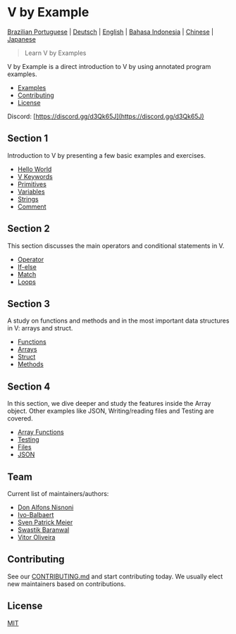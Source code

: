 # V by Example

[Brazilian Portuguese](/pt-br/README.md) | [Deutsch](/de/README.md) | [English](README.md) | [Bahasa Indonesia](/id/README.md) | [Chinese](cn/examples/README.md) | [Japanese](ja/README.md)
> Learn V by Examples

V by Example is a direct introduction to V by using annotated program examples.

- [Examples](#examples)
- [Contributing](#contributing)
- [License](#license)

Discord: [https://discord.gg/d3Qk65J](https://discord.gg/d3Qk65J)

## Section 1

Introduction to V by presenting a few basic examples and exercises.

- [Hello World](en/examples/section_1/hello_world.md)
- [V Keywords](en/examples/section_1/keywords.md)
- [Primitives](en/examples/section_1/primitives.md)
- [Variables](en/examples/section_1/variables.md)
- [Strings](en/examples/section_1/strings.md)
- [Comment](en/examples/section_1/comment.md)

## Section 2

This section discusses the main operators and conditional statements in V.

- [Operator](en/examples/section_2/operator.md)
- [If-else](en/examples/section_2/if-else.md)
- [Match](en/examples/section_2/match.md)
- [Loops](en/examples/section_2/loops.md)

## Section 3

A study on functions and methods and in the most important data structures in V: arrays and struct.

- [Functions](en/examples/section_3/functions.md)
- [Arrays](en/examples/section_3/arrays.md)
- [Struct](en/examples/section_3/struct.md)
- [Methods](en/examples/section_3/methods.md)

## Section 4

In this section, we dive deeper and study the features inside the Array object. Other examples like JSON, Writing/reading files and Testing are covered.

- [Array Functions](en/examples/section_4/array-functions.md)
- [Testing](en/examples/section_4/testing.md)
- [Files](en/examples/section_4/files.md)
- [JSON](en/examples/section_4/json.md)

## Team

Current list of maintainers/authors:

- [Don Alfons Nisnoni](https://github.com/dhonx)
- [Ivo-Balbaert](https://github.com/ibalbaert)
- [Sven Patrick Meier](https://github.com/SuicideS3ason)
- [Swastik Baranwal](https://github.com/Delta456)
- [Vitor Oliveira](https://github.com/vbrazo)

## Contributing

See our [CONTRIBUTING.md](CONTRIBUTING.md) and start contributing today. We usually elect new maintainers based on contributions.

## License

[MIT](LICENSE)

